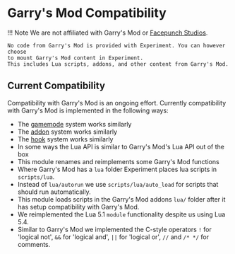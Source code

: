 # Garry's Mod Compatibility

!!! Note We are not affiliated with Garry's Mod or [Facepunch Studios](https://facepunch.com/).

    No code from Garry's Mod is provided with Experiment. You can however choose
    to mount Garry's Mod content in Experiment.
    This includes Lua scripts, addons, and other content from Garry's Mod.

## Current Compatibility

Compatibility with Garry's Mod is an ongoing effort. Currently compatibility
with Garry's Mod is implemented in the following ways:

- The [gamemode](../general/concepts/gamemodes.md) system works similarly
- The [addon](../general/concepts/addons.md) system works similarly
- The [hook](../general/concepts/hooks.md) system works similarly
- In some ways the Lua API is similar to Garry's Mod's Lua API out of the box
- This module renames and reimplements some Garry's Mod functions
- Where Garry's Mod has a `lua` folder Experiment places lua scripts in
  `scripts/lua`.
- Instead of `lua/autorun` we use `scripts/lua/auto_load` for scripts that should
  run automatically.
- This module loads scripts in the Garry's Mod addons `lua/` folder after it has
  setup compatibility with Garry's Mod.
- We reimplemented the Lua 5.1 `module` functionality despite us using Lua 5.4.
- Similar to Garry's Mod we implemented the C-style operators `!` for 'logical
  not', `&&` for 'logical and', `||` for 'logical or', `//` and `/* */` for
  comments.
